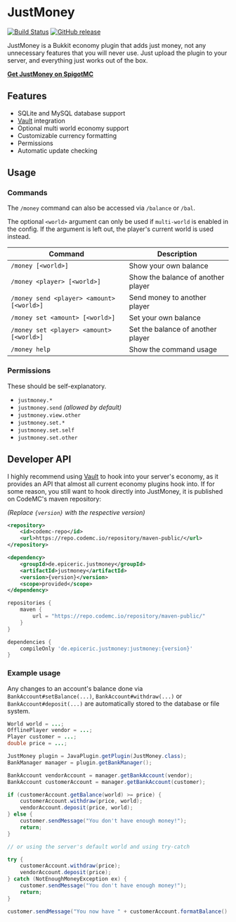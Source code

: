# JustMoney

[![Build Status](https://ci.codemc.io/buildStatus/icon?job=EpicEricEE/JustMoney&style=flat)](https://ci.codemc.io/job/EpicEricEE/job/JustMoney/)
[![GitHub release](https://img.shields.io/github/release/EpicEricEE/JustMoney.svg)](https://github.com/EpicEricEE/JustMoney/releases/)

JustMoney is a Bukkit economy plugin that adds just money, not any unnecessary features that you will never use.
Just upload the plugin to your server, and everything just works out of the box.

[**Get JustMoney on SpigotMC**](https://www.spigotmc.org/resources/justmoney.81941/)

## Features
- SQLite and MySQL database support
- [Vault](https://www.spigotmc.org/resources/vault.34315/) integration
- Optional multi world economy support
- Customizable currency formatting
- Permissions
- Automatic update checking


## Usage

### Commands
The `/money` command can also be accessed via `/balance` or `/bal`.

The optional `<world>` argument can only be used if `multi-world` is enabled in the config. If the argument is left out, the player's current world is used instead.

| Command | Description |
| --- | --- |
| `/money [<world>]` | Show your own balance |
| `/money <player> [<world>]` | Show the balance of another player |
| `/money send <player> <amount> [<world>]` | Send money to another player |
| `/money set <amount> [<world>]` | Set your own balance |
| `/money set <player> <amount> [<world>]` | Set the balance of another player |
| `/money help` | Show the command usage |

### Permissions
These should be self-explanatory.

- `justmoney.*`
- `justmoney.send` *(allowed by default)*
- `justmoney.view.other`
- `justmoney.set.*`
- `justmoney.set.self`
- `justmoney.set.other`

## Developer API
I highly recommend using [Vault](https://www.spigotmc.org/resources/vault.34315/) to hook into your server's economy, as it provides an API that almost all current economy plugins hook into. If for some reason, you still want to hook directly into JustMoney, it is published on CodeMC's maven repository:

*(Replace `{version}` with the respective version)*
```xml
<repository>
    <id>codemc-repo</id>
    <url>https://repo.codemc.io/repository/maven-public/</url>
</repository>

<dependency>
    <groupId>de.epiceric.justmoney</groupId>
    <artifactId>justmoney</artifactId>
    <version>{version}</version>
    <scope>provided</scope>
</dependency>
```

```groovy
repositories {
    maven {
        url = "https://repo.codemc.io/repository/maven-public/"
    }
}

dependencies {
    compileOnly 'de.epiceric.justmoney:justmoney:{version}'
}
```

### Example usage
Any changes to an account's balance done via `BankAccount#setBalance(...)`, `BankAccount#withdraw(...)` or `BankAccount#deposit(...)` are automatically stored to the database or file system.

```java
World world = ...;
OfflinePlayer vendor = ...;
Player customer = ...;
double price = ...;

JustMoney plugin = JavaPlugin.getPlugin(JustMoney.class);
BankManager manager = plugin.getBankManager();

BankAccount vendorAccount = manager.getBankAccount(vendor);
BankAccount customerAccount = manager.getBankAccount(customer);

if (customerAccount.getBalance(world) >= price) {
    customerAccount.withdraw(price, world);
    vendorAccount.deposit(price, world);
} else {
    customer.sendMessage("You don't have enough money!");
    return;
}

// or using the server's default world and using try-catch

try {
    customerAccount.withdraw(price);
    vendorAccount.deposit(price);
} catch (NotEnoughMoneyException ex) {
    customer.sendMessage("You don't have enough money!");
    return;
}

customer.sendMessage("You now have " + customerAccount.formatBalance() + "left on your account!");
```
